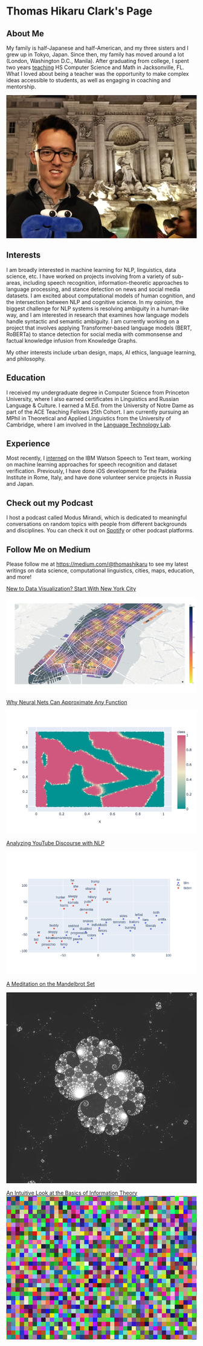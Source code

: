 # Thomas Hikaru Clark's Page

## About Me
My family is half-Japanese and half-American, and my three sisters and I grew up in Tokyo, Japan. Since then, my family has moved around a lot (London, Washington D.C., Manila). After graduating from college, I spent two years [teaching](https://ace.nd.edu/news/getting-things-done-escape-room-style) HS Computer Science and Math in Jacksonville, FL. What I loved about being a teacher was the opportunity to make complex ideas accessible to students, as well as engaging in coaching and mentorship.

![](pirome.jpeg)

## Interests
I am broadly interested in machine learning for NLP, linguistics, data science, etc. I have worked on projects involving from a variety of sub-areas, including speech recognition, information-theoretic approaches to language processing, and stance detection on news and social media datasets. I am excited about computational models of human cognition, and the intersection between NLP and cognitive science. In my opinion, the biggest challenge for NLP systems is resolving ambiguity in a human-like way, and I am interested in research that examines how language models handle syntactic and semantic ambiguity. I am currently working on a project that involves applying Transformer-based language models (BERT, RoBERTa) to stance detection for social media with commonsense and factual knowledge infusion from Knowledge Graphs. 

My other interests include urban design, maps, AI ethics, language learning, and philosophy. 

## Education
I received my undergraduate degree in Computer Science from Princeton University, where I also earned certificates in Linguistics and Russian Language & Culture. 
I earned a M.Ed. from the University of Notre Dame as part of the ACE Teaching Fellows 25th Cohort. I am currently pursuing an MPhil in Theoretical and Applied Linguistics from the University of Cambridge, where I am involved in the [Language Technology Lab](http://ltl.mml.cam.ac.uk/).

## Experience
Most recently, I [interned](https://medium.com/ibm-watson/summer-intern-report-improving-the-watson-speech-data-pipeline-dffe82e71187) on the IBM Watson Speech to Text team, working on machine learning approaches for speech recognition and dataset verification. Previously, I have done iOS development for the Paideia Institute in Rome, Italy, and have done volunteer service projects in Russia and Japan. 

## Check out my Podcast
I host a podcast called Modus Mirandi, which is dedicated to meaningful conversations on random topics with people from different backgrounds and disciplines. You can check it out on [Spotify](https://open.spotify.com/show/1NeIw3Y3aG6HaZ1U0eB8zq) or other podcast platforms. 

## Follow Me on Medium
Please follow me at https://medium.com/@thomashikaru to see my latest writings on data science, computational linguistics, cities, maps, education, and more! 

[New to Data Visualization? Start With New York City](https://towardsdatascience.com/new-to-data-visualization-start-with-new-york-city-107785f836ab)

![](manhattan_library_dist.jpg)

[Why Neural Nets Can Approximate Any Function](https://towardsdatascience.com/why-neural-nets-can-approximate-any-function-a878768502f0)

![](2dheat.jpg)

[Analyzing YouTube Discourse with NLP](https://towardsdatascience.com/analyze-youtube-discourse-and-find-troll-bots-with-python-410daacbba6b)

![](fox_2.png)

[A Meditation on the Mandelbrot Set](https://medium.com/swlh/a-meditation-on-the-mandelbrot-set-45fcb52ab673)

![](mandelbrot24.png)

[An Intuitive Look at the Basics of Information Theory](https://towardsdatascience.com/an-intuitive-look-at-the-basics-of-information-theory-2bf0d2fff85e)
![](infotheory.png)

